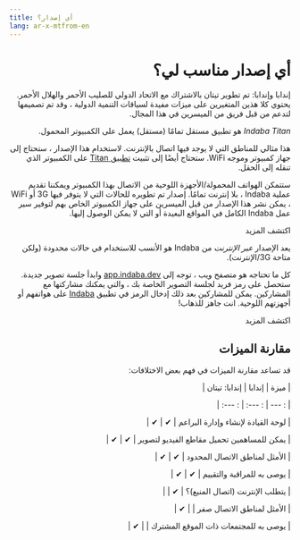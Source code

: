 ```yaml
---
title: أي إصدار؟
lang: ar-x-mtfrom-en
---
```

<ReadTime/> 

<h1 style=";text-align:right;direction:rtl"> أي إصدار مناسب لي؟ </h1> 

<Leader> 

<p style=";text-align:right;direction:rtl"> إندابا وإندابا: تم تطوير تيتان بالاشتراك مع الاتحاد الدولي للصليب الأحمر والهلال الأحمر. يحتوي كلا هذين المتغيرين على ميزات مفيدة لسياقات التنمية الدولية ، وقد تم تصميمها لتدعم من قبل فريق من الميسرين في هذا المجال. </p> 

</Leader> 

<el-tabs> 


<el-tab-pane label="Indaba Titan"> 

<p style=";text-align:right;direction:rtl"> <em>Indaba Titan</em> هو تطبيق مستقل تمامًا (مستقل) يعمل على الكمبيوتر المحمول. </p> 

<p style=";text-align:right;direction:rtl"> هذا مثالي للمناطق التي لا يوجد فيها اتصال بالإنترنت. لاستخدام هذا الإصدار ، ستحتاج إلى جهاز كمبيوتر وموجه WiFi. ستحتاج أيضًا إلى تثبيت <a href="/ar/quickstart/titan/">تطبيق Titan</a> على الكمبيوتر الذي تنقله إلى الحقل. </p> 

<p style=";text-align:right;direction:rtl"> ستتمكن الهواتف المحمولة/الأجهزة اللوحية من الاتصال بهذا الكمبيوتر ويمكننا تقديم عملية Indaba ، بلا إنترنت تمامًا. إصدار تم تطويره للحالات التي لا يتوفر فيها 3G أو WiFi ، يمكن نشر هذا الإصدار من قبل الميسرين على جهاز الكمبيوتر الخاص بهم لتوفير سير عمل Indaba الكامل في المواقع البعيدة أو التي لا يمكن الوصول إليها. </p> 

<p style=";text-align:right;direction:rtl"><LinkButton url="/quickstart/titan/"> اكتشف المزيد </LinkButton></p> 

</el-tab-pane> 
<el-tab-pane label="Indaba Online"> 

<p style=";text-align:right;direction:rtl"> يعد الإصدار <em>عبر الإنترنت</em> من Indaba هو الأنسب للاستخدام في حالات محدودة (ولكن متاحة 3G/الإنترنت). </p> 

<p style=";text-align:right;direction:rtl"> كل ما تحتاجه هو متصفح ويب ، توجه إلى <a href="https://app.indaba.dev">app.indaba.dev</a> وابدأ جلسة تصوير جديدة. ستحصل على رمز فريد لجلسة التصوير الخاصة بك ، والتي يمكنك مشاركتها مع المشاركين. يمكن للمشاركين بعد ذلك إدخال الرمز في تطبيق <a href="https://play.google.com/store/apps/details?id=dev.indaba.app">Indaba</a> على هواتفهم أو أجهزتهم اللوحية. انت جاهز للذهاب! </p> 



<p style=";text-align:right;direction:rtl"><LinkButton url="/quickstart/online/"> اكتشف المزيد </LinkButton></p> 

</el-tab-pane> 

</el-tabs> 

<h2 style=";text-align:right;direction:rtl"> مقارنة الميزات </h2> 

<p style=";text-align:right;direction:rtl"> قد تساعد مقارنة الميزات في فهم بعض الاختلافات: </p> 

<p style=";text-align:right;direction:rtl"> | ميزة | إندابا | إندابا: تيتان | </p> 
<p style=";text-align:right;direction:rtl"> | : --- | : ---: | : ---: | </p> 
<p style=";text-align:right;direction:rtl"> | لوحة القيادة لإنشاء وإدارة البراعم | ✔ | ✔ | </p> 
<p style=";text-align:right;direction:rtl"> | يمكن للمساهمين تحميل مقاطع الفيديو لتصوير | ✔ | ✔ | </p> 
<p style=";text-align:right;direction:rtl"> | الأمثل لمناطق الاتصال المحدود | ✔ | ✔ | </p> 
<p style=";text-align:right;direction:rtl"> | يوصى به للمراقبة والتقييم | ✔ | ✔ | </p> 
<p style=";text-align:right;direction:rtl"> | يتطلب الإنترنت (اتصال المنبع)؟ | ✔ | | </p> 
<p style=";text-align:right;direction:rtl"> | الأمثل لمناطق الاتصال صفر | | ✔ | </p> 
<p style=";text-align:right;direction:rtl"> | يوصى به للمجتمعات ذات الموقع المشترك | | ✔ | </p> 
